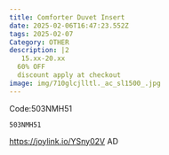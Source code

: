 ```yaml
---
title: Comforter Duvet Insert
date: 2025-02-06T16:47:23.552Z
tags: 2025-02-07
Category: OTHER
description: |2
   15.xx-20.xx
  60% OFF
  discount apply at checkout 
image: img/710glcjlltl._ac_sl1500_.jpg
---
```

 Code:503NMH51

<pre class="language-javascript"><code

class="language-javascript">503NMH51 </code></pre>

https://joylink.io/YSny02V
AD